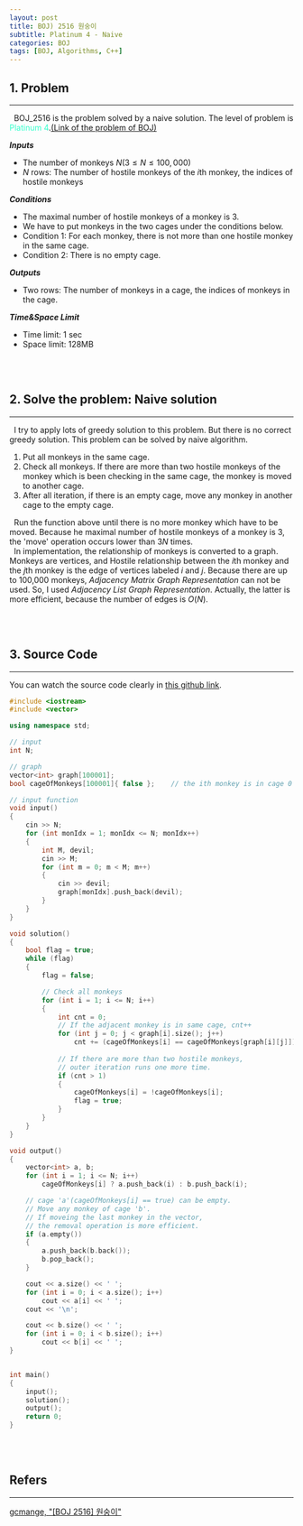 ```yaml
---
layout: post
title: BOJ) 2516 원숭이
subtitle: Platinum 4 - Naive
categories: BOJ
tags: [BOJ, Algorithms, C++]
---
```

## 1. Problem
<hr/>
&nbsp;&nbsp;BOJ_2516 is the problem solved by a naive solution. The level of problem is <span style="color:#33ffcc">Platinum 4</span>.<a href="https://www.acmicpc.net/problem/2516">(Link of the problem of BOJ)</a><br/>

<b><i>Inputs</i></b>
- The number of monkeys $N (3 \leq N \leq 100,000)$
- $N$ rows: The number of hostile monkeys of the $i$th monkey, the indices of hostile monkeys

<b><i>Conditions</i></b>
- The maximal number of hostile monkeys of a monkey is 3.
- We have to put monkeys in the two cages under the conditions below.
- Condition 1: For each monkey, there is not more than one hostile monkey in the same cage.
- Condition 2: There is no empty cage.

<b><i>Outputs</i></b>
- Two rows: The number of monkeys in a cage, the indices of monkeys in the cage.

<b><i>Time&Space Limit</i></b>
- Time limit: 1 sec
- Space limit: 128MB

<br/><br/>


## 2. Solve the problem: Naive solution
<hr/>
&nbsp;&nbsp;I try to apply lots of greedy solution to this problem. But there is no correct greedy solution. This problem can be solved by naive algorithm.

1. Put all monkeys in the same cage.
2. Check all monkeys. If there are more than two hostile monkeys of the monkey which is been checking in the same cage, the monkey is moved to another cage.
3. After all iteration, if there is an empty cage, move any monkey in another cage to the empty cage.

&nbsp;&nbsp;Run the function above until there is no more monkey which have to be moved. Because he maximal number of hostile monkeys of a monkey is 3, the 'move' operation occurs lower than $3N$ times.<br/>
&nbsp;&nbsp;In implementation, the relationship of monkeys is converted to a graph. Monkeys are vertices, and Hostile relationship between the $i$th monkey and the $j$th monkey is the edge of vertices labeled $i$ and $j$. Because there are up to 100,000 monkeys, <i>Adjacency Matrix Graph Representation</i> can not be used. So, I used <i>Adjacency List Graph Representation</i>. Actually, the latter is more efficient, because the number of edges is $O(N)$.

<br/><br/>

## 3. Source Code
<hr/>

You can watch the source code clearly in <a href = "https://github.com/unsik6/BOJ_by_Cpp/blob/main/BaekJoon_CPlusPlus/2516_BOJ.cpp">this github link</a>.

```cpp
#include <iostream>
#include <vector>

using namespace std;

// input
int N;

// graph
vector<int> graph[100001];
bool cageOfMonkeys[100001]{ false };	// the ith monkey is in cage 0 or 1.

// input function
void input()
{
	cin >> N;
	for (int monIdx = 1; monIdx <= N; monIdx++)
	{
		int M, devil;
		cin >> M;
		for (int m = 0; m < M; m++)
		{
			cin >> devil;
			graph[monIdx].push_back(devil);
		}
	}
}

void solution()
{
	bool flag = true;
	while (flag)
	{
		flag = false;

        // Check all monkeys
		for (int i = 1; i <= N; i++)
		{
			int cnt = 0;
            // If the adjacent monkey is in same cage, cnt++
			for (int j = 0; j < graph[i].size(); j++)
				cnt += (cageOfMonkeys[i] == cageOfMonkeys[graph[i][j]]);
            
            // If there are more than two hostile monkeys,
            // outer iteration runs one more time.
			if (cnt > 1)
			{
				cageOfMonkeys[i] = !cageOfMonkeys[i];
				flag = true;
			}
		}
	}
}

void output()
{
	vector<int> a, b;
	for (int i = 1; i <= N; i++)
		cageOfMonkeys[i] ? a.push_back(i) : b.push_back(i);

	// cage 'a'(cageOfMonkeys[i] == true) can be empty.
    // Move any monkey of cage 'b'.
    // If moveing the last monkey in the vector,
    // the removal operation is more efficient.
	if (a.empty())
	{
		a.push_back(b.back());
		b.pop_back();
	}

	cout << a.size() << ' ';
	for (int i = 0; i < a.size(); i++)
		cout << a[i] << ' ';
	cout << '\n';

	cout << b.size() << ' ';
	for (int i = 0; i < b.size(); i++)
		cout << b[i] << ' ';
}


int main()
{
	input();
	solution();
	output();
	return 0;
}
```

<br/><br/>

## Refers
<hr/>
<a href = "https://devgcmango.tistory.com/22">gcmange, "[BOJ 2516] 원숭이"</a><br/>
